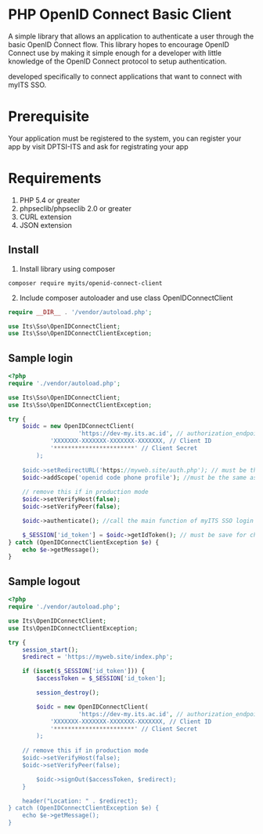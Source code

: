 PHP OpenID Connect Basic Client
========================
A simple library that allows an application to authenticate a user through the basic OpenID Connect flow.
This library hopes to encourage OpenID Connect use by making it simple enough for a developer with little knowledge of
the OpenID Connect protocol to setup authentication.

developed specifically to connect applications that want to connect with myITS SSO.

# Prerequisite #
Your application must be registered to the system, you can register your app by visit DPTSI-ITS and ask for registrating your app

# Requirements #
 1. PHP 5.4 or greater
 2. phpseclib/phpseclib 2.0 or greater
 3. CURL extension
 4. JSON extension

## Install ##
 1. Install library using composer
```
composer require myits/openid-connect-client
```
 2. Include composer autoloader and use class OpenIDConnectClient
```php
require __DIR__ . '/vendor/autoload.php';

use Its\Sso\OpenIDConnectClient;
use Its\Sso\OpenIDConnectClientException;
```
## Sample login ##
```php
<?php
require './vendor/autoload.php';

use Its\Sso\OpenIDConnectClient;
use Its\Sso\OpenIDConnectClientException;

try {
    $oidc = new OpenIDConnectClient(
                    'https://dev-my.its.ac.id', // authorization_endpoint
		    'XXXXXXX-XXXXXXX-XXXXXXX-XXXXXXX, // Client ID
		    '***********************' // Client Secret
		);
 
    $oidc->setRedirectURL('https://myweb.site/auth.php'); // must be the same as you registered
    $oidc->addScope('openid code phone profile'); //must be the same as you registered
    
    // remove this if in production mode
    $oidc->setVerifyHost(false);
    $oidc->setVerifyPeer(false);

    $oidc->authenticate(); //call the main function of myITS SSO login

    $_SESSION['id_token'] = $oidc->getIdToken(); // must be save for check session dan logout proccess
} catch (OpenIDConnectClientException $e) {
    echo $e->getMessage();
}
```

## Sample logout ##
```php
<?php
require './vendor/autoload.php';

use Its\OpenIDConnectClient;
use Its\OpenIDConnectClientException;

try {
    session_start();
    $redirect = 'https://myweb.site/index.php';

    if (isset($_SESSION['id_token'])) {
        $accessToken = $_SESSION['id_token'];

        session_destroy();

        $oidc = new OpenIDConnectClient(
                    'https://dev-my.its.ac.id', // authorization_endpoint
		    'XXXXXXX-XXXXXXX-XXXXXXX-XXXXXXX, // Client ID
		    '***********************' // Client Secret
		);
	
	// remove this if in production mode
	$oidc->setVerifyHost(false);
	$oidc->setVerifyPeer(false);

        $oidc->signOut($accessToken, $redirect);
    }

    header("Location: " . $redirect);
} catch (OpenIDConnectClientException $e) {
    echo $e->getMessage();
}
```
